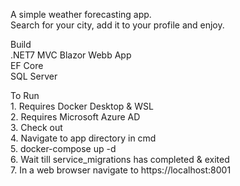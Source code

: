 A simple weather forecasting app.  
Search for your city, add it to your profile and enjoy.   

Build  
	.NET7 MVC Blazor Webb App   
	EF Core   
	SQL Server   

To Run  
	1. Requires Docker Desktop & WSL   
	2. Requires Microsoft Azure AD   
	3. Check out  
	4. Navigate to app directory in cmd  
	5. docker-compose up -d  
	6. Wait till service_migrations has completed & exited  
	7. In a web browser navigate to https://localhost:8001  
